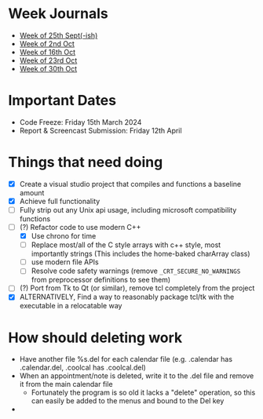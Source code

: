 # Week Journals
- [Week of 25th Sept(-ish)](Week%20of%2025th%20Sept(-ish).md)
- [Week of 2nd Oct](Week%20of%202nd%20Oct.md)
- [Week of 16th Oct](Week%20of%2016th%20Oct.md)
- [Week of 23rd Oct](Week%20of%2023rd%20Oct.md)
- [Week of 30th Oct](Week%20of%2030th%20Oct.md)
# Important Dates
- Code Freeze: Friday 15th March 2024 
- Report & Screencast Submission: Friday 12th April
# Things that need doing
- [x] Create a visual studio project that compiles and functions a baseline amount
- [x] Achieve full functionality
- [ ] Fully strip out any Unix api usage, including microsoft compatibility functions
- [ ] (?) Refactor code to use modern C++
	- [x] Use chrono for time
	- [ ] Replace most/all of the C style arrays with c++ style, most importantly strings (This includes the home-baked charArray class)
	- [ ] use modern file APIs
	- [ ] Resolve code safety warnings (remove `_CRT_SECURE_NO_WARNINGS` from preprocessor definitions to see them)
- [ ] (?) Port from Tk to Qt (or similar), remove tcl completely from the project
- [x] ALTERNATIVELY, Find a way to reasonably package tcl/tk with the executable in a relocatable way

# How should deleting work
- Have another file %s.del for each calendar file (e.g. .calendar has .calendar.del, .coolcal has .coolcal.del)
- When an appointment/note is deleted, write it to the .del file and remove it from the main calendar file
	- Fortunately the program is so old it lacks a "delete" operation, so this can easily be added to the menus and bound to the Del key
- 